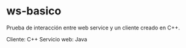 ws-basico
=========

Prueba de interacción entre web service y un cliente creado en C++.

Cliente: C++
Servicio web: Java
